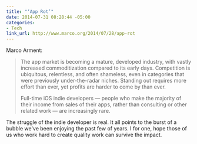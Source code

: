 ```yaml
---
title: "‘App Rot’"
date: 2014-07-31 08:28:44 -05:00
categories:
- Tech
link_url: http://www.marco.org/2014/07/28/app-rot
---
```


Marco Arment:

> The app market is becoming a mature, developed industry, with vastly increased commoditization compared to its early days. Competition is ubiquitous, relentless, and often shameless, even in categories that were previously under-the-radar niches. Standing out requires more effort than ever, yet profits are harder to come by than ever.
>
> Full-time iOS indie developers — people who make the majority of their income from sales of their apps, rather than consulting or other related work — are increasingly rare.

The struggle of the indie developer is real. It all points to the burst of a bubble we've been enjoying the past few of years. I for one, hope those of us who work hard to create quality work can survive the impact.
